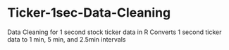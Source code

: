 # Ticker-1sec-Data-Cleaning
Data Cleaning for 1 second stock ticker data in R
Converts 1 second ticker data to 1 min, 5 min, and 2.5min intervals
